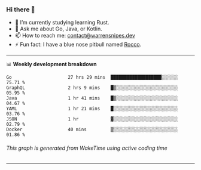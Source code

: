 ### Hi there 👋

- 🌱 I’m currently studying learning Rust.
- 💬 Ask me about Go, Java, or Kotlin.
- 📫 How to reach me: contact@warrensnipes.dev
- ⚡ Fun fact: I have a blue nose pitbull named [Rocco](https://i.imgur.com/iLsSCKu.jpg).

-------

📊 **Weekly development breakdown**
<!--START_SECTION:waka-->

```text
Go                     27 hrs 29 mins  ███████████████████░░░░░░   75.71 %
GraphQL                2 hrs 9 mins    █▒░░░░░░░░░░░░░░░░░░░░░░░   05.95 %
Java                   1 hr 41 mins    █▒░░░░░░░░░░░░░░░░░░░░░░░   04.67 %
YAML                   1 hr 21 mins    █░░░░░░░░░░░░░░░░░░░░░░░░   03.76 %
JSON                   1 hr            ▓░░░░░░░░░░░░░░░░░░░░░░░░   02.79 %
Docker                 40 mins         ▒░░░░░░░░░░░░░░░░░░░░░░░░   01.86 %
```

<!--END_SECTION:waka-->
###### *This graph is generated from WakeTime using active coding time*
-------
